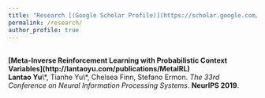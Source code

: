 ```yaml
---
title: "Research [(Google Scholar Profile)](https://scholar.google.com/citations?user=Ixg9n-EAAAAJ&hl=en)"
permalink: /research/
author_profile: true
---
```

<br>
<b>[Meta-Inverse Reinforcement Learning with Probabilistic Context Variables](http://lantaoyu.com/publications/MetaIRL)</b> <br> 
<b>Lantao Yu</b>\*, Tianhe Yu\*, Chelsea Finn, Stefano Ermon.
<i>The 33rd Conference on Neural Information Processing Systems</i>. <b>NeurIPS 2019</b>.

